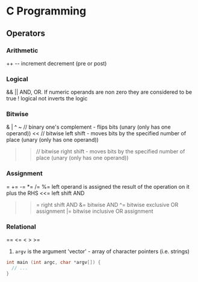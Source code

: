 # C Programming
## Operators
### Arithmetic
++ -- increment decrement (pre or post)
### Logical
&& || AND, OR.  If numeric operands are non zero they are considered to be true
! logical not inverts the logic
### Bitwise
&
|
^
~ // binary one's complement - flips bits (unary (only has one operand))
<< // bitwise left shift - moves bits by the specified number of place (unary (only has one operand))
>> // bitwise right shift - moves bits by the specified number of place (unary (only has one operand))
### Assignment
= += -= *= /= %= left operand is assigned the result of the operation on it plus the RHS
<<= left shift AND
>>= right shift AND
&= bitwise AND
^= bitwise exclusive OR assignment
|= bitwise inclusive OR assignment
### Relational
== <= < > >=
1. `argv` is the argument 'vector' - array of character pointers (i.e. strings)
```C
int main (int argc, char *argv[]) {
  // ...
}
```
